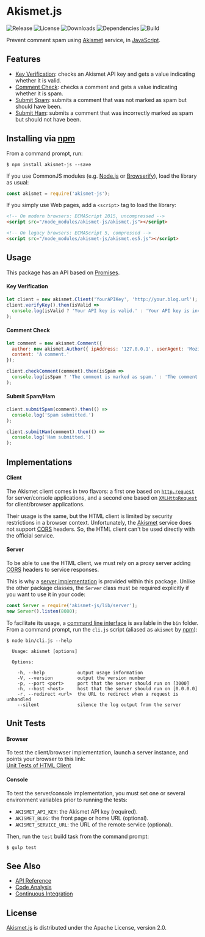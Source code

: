 # Akismet.js
![Release](http://img.shields.io/npm/v/akismet-js.svg) ![License](http://img.shields.io/npm/l/akismet-js.svg) ![Downloads](http://img.shields.io/npm/dm/akismet-js.svg) ![Dependencies](http://img.shields.io/david/cedx/akismet.js.svg) ![Build](http://img.shields.io/travis/cedx/akismet.js.svg)

Prevent comment spam using [Akismet](https://akismet.com) service, in [JavaScript](https://developer.mozilla.org/en-US/docs/Web/JavaScript).

## Features
- [Key Verification](https://akismet.com/development/api/#verify-key): checks an Akismet API key and gets a value indicating whether it is valid.
- [Comment Check](https://akismet.com/development/api/#comment-check): checks a comment and gets a value indicating whether it is spam.
- [Submit Spam](https://akismet.com/development/api/#submit-spam): submits a comment that was not marked as spam but should have been.
- [Submit Ham](https://akismet.com/development/api/#submit-ham): submits a comment that was incorrectly marked as spam but should not have been.

## Installing via [npm](https://www.npmjs.com)
From a command prompt, run:

```shell
$ npm install akismet-js --save
```

If you use CommonJS modules (e.g. [Node.js](https://nodejs.org) or [Browserify](http://browserify.org)), load the library as usual:

```javascript
const akismet = require('akismet-js');
```

If you simply use Web pages, add a `<script>` tag to load the library:

```html
<!-- On modern browsers: ECMAScript 2015, uncompressed -->
<script src="/node_modules/akismet-js/akismet.js"></script>

<!-- On legacy browsers: ECMAScript 5, compressed -->
<script src="/node_modules/akismet-js/akismet.es5.js"></script>
```

## Usage
This package has an API based on [Promises](https://developer.mozilla.org/en-US/docs/Web/JavaScript/Reference/Global_Objects/Promise).

#### Key Verification

```javascript
let client = new akismet.Client('YourAPIKey', 'http://your.blog.url');
client.verifyKey().then(isValid =>
  console.log(isValid ? 'Your API key is valid.' : 'Your API key is invalid.')
);
```

#### Comment Check

```javascript
let comment = new akismet.Comment({
  author: new akismet.Author({ ipAddress: '127.0.0.1', userAgent: 'Mozilla/5.0' }),
  content: 'A comment.'
});

client.checkComment(comment).then(isSpam =>
  console.log(isSpam ? 'The comment is marked as spam.' : 'The comment is marked as ham.')
);
```

#### Submit Spam/Ham

```javascript
client.submitSpam(comment).then(() =>
  console.log('Spam submitted.')
);

client.submitHam(comment).then(() =>
  console.log('Ham submitted.')
);
```

## Implementations

#### Client
The Akismet client comes in two flavors: a first one based on [`http.request`](http://nodejs.org/api/http.html#http_http_request_options_callback)
for server/console applications, and a second one based on [`XMLHttpRequest`](https://developer.mozilla.org/en-US/docs/Web/API/XMLHttpRequest)
for client/browser applications.

Their usage is the same, but the HTML client is limited by security restrictions in a browser context.
Unfortunately, the [Akismet](https://akismet.com) service does not support [CORS](http://www.w3.org/TR/cors) headers.
So, the HTML client can't be used directly with the official service.

#### Server
To be able to use the HTML client, we must rely on a proxy server adding [CORS](http://www.w3.org/TR/cors) headers to service responses.

This is why a [server implementation](https://github.com/cedx/akismet.js/blob/master/lib/server.js) is provided within this package.
Unlike the other package classes, the `Server` class must be required explicitly if you want to use it in your code:

```javascript
const Server = require('akismet-js/lib/server');
new Server().listen(8080);
```

To facilitate its usage, a [command line interface](https://github.com/cedx/akismet.js/blob/master/bin/cli.js) is available in the `bin` folder.
From a command prompt, run the `cli.js` script (aliased as `akismet` by [npm](https://www.npmjs.com)):

```
$ node bin/cli.js --help

  Usage: akismet [options]

  Options:

    -h, --help            output usage information
    -V, --version         output the version number
    -p, --port <port>     port that the server should run on [3000]
    -h, --host <host>     host that the server should run on [0.0.0.0]
    -r, --redirect <url>  the URL to redirect when a request is unhandled
    --silent              silence the log output from the server
```

## Unit Tests

#### Browser
To test the client/browser implementation, launch a server instance, and points your browser to this link:  
[Unit Tests of HTML Client](http://www.belin.io/akismet.js)

#### Console
To test the server/console implementation, you must set one or several environment variables prior to running the tests:

- `AKISMET_API_KEY`: the Akismet API key (required).
- `AKISMET_BLOG`: the front page or home URL (optional).
- `AKISMET_SERVICE_URL`: the URL of the remote service (optional).

Then, run the `test` build task from the command prompt:

```shell
$ gulp test
```

## See Also
- [API Reference](http://www.belin.io/akismet.js/api)
- [Code Analysis](http://src.belin.io/dashboard/index/akismet.js)
- [Continuous Integration](https://travis-ci.org/cedx/akismet.js)

## License
[Akismet.js](https://github.com/cedx/akismet.js) is distributed under the Apache License, version 2.0.
